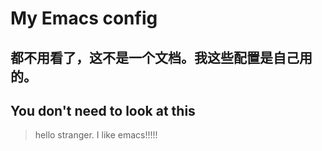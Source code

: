 ﻿# My Emacs config
## 都不用看了，这不是一个文档。我这些配置是自己用的。
## You don't need to look at this
> hello stranger.
> I like emacs!!!!!